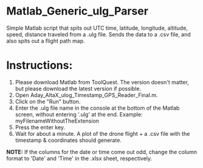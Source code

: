# Matlab_Generic_ulg_Parser
Simple Matlab script that spits out UTC time, latitude, longitude, altitude, speed, distance traveled from a .ulg file. Sends the data to a .csv file, and also spits out a flight path map.

# Instructions:

1. Please download Matlab from ToolQuest. The version doesn't matter, but please download the latest version if possible.
2. Open Aday_AltaX_ulog_Timestamp_GPS_Reader_Final.m.
3. Click on the "Run" button.
4. Enter the .ulg file name in the console at the bottom of the Matlab screen, without entering '.ulg' at the end. Example: myFilenameWithoutTheExtension
5. Press the enter key.
6. Wait for about a minute. A plot of the drone flight + a .csv file with the timestamp & coordinates should generate.

**NOTE:**
If the columns for the date or time come out odd, change the column format to 'Date' and 'Time' in the .xlsx sheet, respectively.
